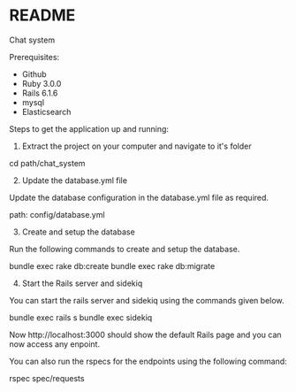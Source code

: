 # README

Chat system

Prerequisites:

* Github
* Ruby 3.0.0
* Rails 6.1.6
* mysql
* Elasticsearch


Steps to get the application up and running:

1. Extract the project on your computer and navigate to it's folder

cd path/chat_system

2. Update the database.yml file

Update the database configuration in the database.yml file as required.

path: config/database.yml

3. Create and setup the database

Run the following commands to create and setup the database.

bundle exec rake db:create
bundle exec rake db:migrate

4. Start the Rails server and sidekiq

You can start the rails server and sidekiq using the commands given below.

bundle exec rails s
bundle exec sidekiq


Now http://localhost:3000 should show the default Rails page and you can now access any enpoint.

You can also run the rspecs for the endpoints using the following command:

rspec spec/requests






